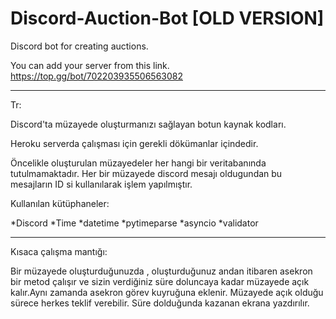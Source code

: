 # Discord-Auction-Bot [OLD VERSION]

Discord bot for creating auctions.

You can add your server from this link.
https://top.gg/bot/702203935506563082

______________________________________________________
Tr:

Discord'ta müzayede oluşturmanızı sağlayan botun kaynak kodları.

Heroku serverda çalışması için gerekli dökümanlar içindedir.

Öncelikle oluşturulan müzayedeler her hangi bir veritabanında tutulmamaktadır. Her bir müzayede discord mesajı oldugundan bu mesajların ID si kullanılarak işlem yapılmıştır.

Kullanılan kütüphaneler:

*Discord
*Time
*datetime
*pytimeparse
*asyncio
*validator

________________________________________________

Kısaca çalışma mantığı:


Bir müzayede oluşturduğunuzda , oluşturduğunuz andan itibaren asekron bir metod çalışır ve sizin verdiğiniz süre doluncaya kadar müzayede açık kalır.Aynı zamanda asekron görev kuyruğuna eklenir.
Müzayede açık olduğu sürece herkes teklif verebilir.
Süre dolduğunda kazanan ekrana yazdırılır.
